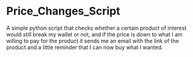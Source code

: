 # Price_Changes_Script
A simple python script that checks whether a certain product of interest would still break my wallet or not, and if the price is down to what I am willing to pay for the product it sends me an email with the link of the product and a little reminder that I can now buy what I wanted. 
